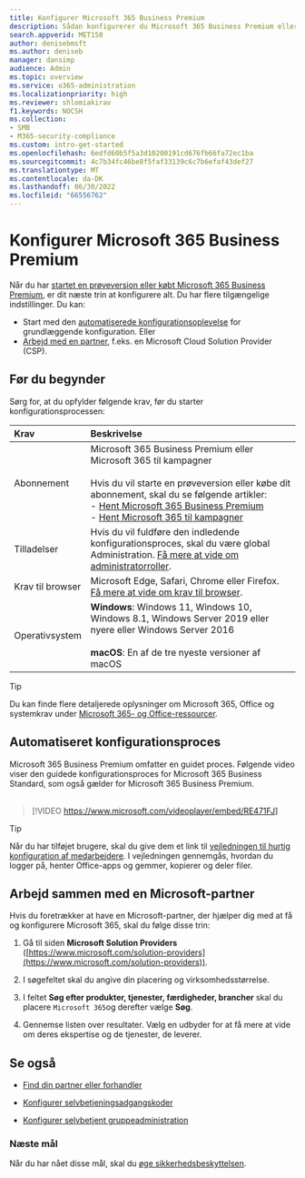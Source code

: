 ```yaml
---
title: Konfigurer Microsoft 365 Business Premium
description: Sådan konfigurerer du Microsoft 365 Business Premium eller arbejder med en løsningsudbyder for at gøre det.
search.appverid: MET150
author: denisebmsft
ms.author: deniseb
manager: dansimp
audience: Admin
ms.topic: overview
ms.service: o365-administration
ms.localizationpriority: high
ms.reviewer: shlomiakirav
f1.keywords: NOCSH
ms.collection:
- SMB
- M365-security-compliance
ms.custom: intro-get-started
ms.openlocfilehash: 6edfd60b5f5a3d10200191cd676fb66fa72ec1ba
ms.sourcegitcommit: 4c7b34fc46be8f5faf33139c6c7b6efaf43def27
ms.translationtype: MT
ms.contentlocale: da-DK
ms.lasthandoff: 06/30/2022
ms.locfileid: "66556762"
---
```

# <a name="set-up-microsoft-365-business-premium"></a>Konfigurer Microsoft 365 Business Premium

Når du har [startet en prøveversion eller købt Microsoft 365 Business Premium](get-microsoft-365-business-premium.md), er dit næste trin at konfigurere alt. Du har flere tilgængelige indstillinger. Du kan:

- Start med den [automatiserede konfigurationsoplevelse](m365bp-setup.md#guided-setup-process) for grundlæggende konfiguration. Eller
- [Arbejd med en partner](m365bp-setup.md#work-with-a-microsoft-partner), f.eks. en Microsoft Cloud Solution Provider (CSP).

## <a name="before-you-begin"></a>Før du begynder

Sørg for, at du opfylder følgende krav, før du starter konfigurationsprocessen:

| Krav | Beskrivelse |
|:---|:---|
| Abonnement | Microsoft 365 Business Premium eller Microsoft 365 til kampagner <br/><br/> Hvis du vil starte en prøveversion eller købe dit abonnement, skal du se følgende artikler: <br/>- [Hent Microsoft 365 Business Premium](get-microsoft-365-business-premium.md)<br/>- [Hent Microsoft 365 til kampagner](get-microsoft-365-campaigns.md) |
| Tilladelser  | Hvis du vil fuldføre den indledende konfigurationsproces, skal du være global Administration. [Få mere at vide om administratorroller](../admin/add-users/about-admin-roles.md). |
| Krav til browser | Microsoft Edge, Safari, Chrome eller Firefox. [Få mere at vide om krav til browser](https://www.microsoft.com/microsoft-365/microsoft-365-and-office-resources#coreui-heading-uyetipy).  |
| Operativsystem | **Windows**: Windows 11, Windows 10, Windows 8.1, Windows Server 2019 eller nyere eller Windows Server 2016<br/><br/>**macOS**: En af de tre nyeste versioner af macOS |

> [!TIP]
> Du kan finde flere detaljerede oplysninger om Microsoft 365, Office og systemkrav under [Microsoft 365- og Office-ressourcer](https://www.microsoft.com/microsoft-365/microsoft-365-and-office-resources).

## <a name="guided-setup-process"></a>Automatiseret konfigurationsproces

Microsoft 365 Business Premium omfatter en guidet proces. Følgende video viser den guidede konfigurationsproces for Microsoft 365 Business Standard, som også gælder for Microsoft 365 Business Premium.<br/><br/>

> [!VIDEO https://www.microsoft.com/videoplayer/embed/RE471FJ]

> [!TIP]
> Når du har tilføjet brugere, skal du give dem et link til [vejledningen til hurtig konfiguration af medarbejdere](../admin/setup/employee-quick-setup.md). I vejledningen gennemgås, hvordan du logger på, henter Office-apps og gemmer, kopierer og deler filer.

## <a name="work-with-a-microsoft-partner"></a>Arbejd sammen med en Microsoft-partner

Hvis du foretrækker at have en Microsoft-partner, der hjælper dig med at få og konfigurere Microsoft 365, skal du følge disse trin:

1. Gå til siden **Microsoft Solution Providers** ([https://www.microsoft.com/solution-providers](https://www.microsoft.com/solution-providers)).

2. I søgefeltet skal du angive din placering og virksomhedsstørrelse.

3. I feltet **Søg efter produkter, tjenester, færdigheder, brancher** skal du placere `Microsoft 365`og derefter vælge **Søg**.

4. Gennemse listen over resultater. Vælg en udbyder for at få mere at vide om deres ekspertise og de tjenester, de leverer.

## <a name="see-also"></a>Se også

- [Find din partner eller forhandler](../admin/manage/find-your-partner-or-reseller.md)

- [Konfigurer selvbetjeningsadgangskoder](../admin/add-users/let-users-reset-passwords.md)

- [Konfigurer selvbetjent gruppeadministration](/azure/active-directory/enterprise-users/groups-self-service-management)

### <a name="next-objective"></a>Næste mål

Når du har nået disse mål, skal du [øge sikkerhedsbeskyttelsen](m365bp-security-overview.md).
